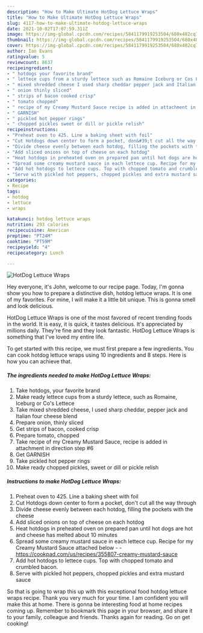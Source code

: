 ```yaml
---
description: "How to Make Ultimate HotDog Lettuce Wraps"
title: "How to Make Ultimate HotDog Lettuce Wraps"
slug: 4117-how-to-make-ultimate-hotdog-lettuce-wraps
date: 2021-10-02T17:07:59.311Z
image: https://img-global.cpcdn.com/recipes/5841179919253504/680x482cq70/hotdog-lettuce-wraps-recipe-main-photo.jpg
thumbnail: https://img-global.cpcdn.com/recipes/5841179919253504/680x482cq70/hotdog-lettuce-wraps-recipe-main-photo.jpg
cover: https://img-global.cpcdn.com/recipes/5841179919253504/680x482cq70/hotdog-lettuce-wraps-recipe-main-photo.jpg
author: Ian Evans
ratingvalue: 5
reviewcount: 8637
recipeingredient:
- " hotdogs your favorite brand"
- " lettece cups from a sturdy lettece such as Romaine Iceburg or Cos Lettece"
- " mixed shredded cheese I used sharp cheddar pepper jack and Italian four cheese blend"
- " onion thinly sliced"
- " strips of bacon cooked crisp"
- " tomato chopped"
- " recipe of my Creamy Mustard Sauce recipe is added in attachment in direction step 6"
- " GARNISH"
- " pickled hot pepper rings"
- " chopped pickles sweet or dill or pickle relish"
recipeinstructions:
- "Preheat oven to 425. Line a baking sheet with foil"
- "Cut Hotdogs down center to form a pocket, don&#39;t cut all the way through"
- "Divide cheese evenly between each hotdog, filling the pockets with the cheese"
- "Add sliced onions on top of cheese on each hotdog"
- "Heat hotdogs in preheated oven on prepared pan until hot dogs are hot and cheese has melted about 10 minutes"
- "Spread some creamy mustard sauce in each lettece cup. Recipe for my Creamy Mustard Sauce attached below  https://cookpad.com/us/recipes/355807-creamy-mustard-sauce"
- "Add hot hotdogs to lettece cups. Top with chopped tomato and crumbled bacon."
- "Serve with pickled hot peppers, chopped pickles and extra mustard sauce"
categories:
- Recipe
tags:
- hotdog
- lettuce
- wraps

katakunci: hotdog lettuce wraps 
nutrition: 293 calories
recipecuisine: American
preptime: "PT24M"
cooktime: "PT59M"
recipeyield: "4"
recipecategory: Lunch

---
```



![HotDog Lettuce Wraps](https://img-global.cpcdn.com/recipes/5841179919253504/680x482cq70/hotdog-lettuce-wraps-recipe-main-photo.jpg)

Hey everyone, it's John, welcome to our recipe page. Today, I'm gonna show you how to prepare a distinctive dish, hotdog lettuce wraps. It is one of my favorites. For mine, I will make it a little bit unique. This is gonna smell and look delicious.

HotDog Lettuce Wraps is one of the most favored of recent trending foods in the world. It is easy, it is quick, it tastes delicious. It's appreciated by millions daily. They're fine and they look fantastic. HotDog Lettuce Wraps is something that I've loved my entire life.




To get started with this recipe, we must first prepare a few ingredients. You can cook hotdog lettuce wraps using 10 ingredients and 8 steps. Here is how you can achieve that.

<!--inarticleads1-->

##### The ingredients needed to make HotDog Lettuce Wraps:

1. Take  hotdogs, your favorite brand
1. Make ready  lettece cups from a sturdy lettece, such as Romaine, Iceburg or Co&#39;s Lettece
1. Take  mixed shredded cheese, I used sharp cheddar, pepper jack and Italian four cheese blend
1. Prepare  onion, thinly sliced
1. Get  strips of bacon, cooked crisp
1. Prepare  tomato, chopped
1. Take  recipe of my Creamy Mustard Sauce, recipe is added in attachment in direction step #6
1. Get  GARNISH
1. Take  pickled hot pepper rings
1. Make ready  chopped pickles, sweet or dill or pickle relish




<!--inarticleads2-->

##### Instructions to make HotDog Lettuce Wraps:

1. Preheat oven to 425. Line a baking sheet with foil
1. Cut Hotdogs down center to form a pocket, don&#39;t cut all the way through
1. Divide cheese evenly between each hotdog, filling the pockets with the cheese
1. Add sliced onions on top of cheese on each hotdog
1. Heat hotdogs in preheated oven on prepared pan until hot dogs are hot and cheese has melted about 10 minutes
1. Spread some creamy mustard sauce in each lettece cup. Recipe for my Creamy Mustard Sauce attached below -  - https://cookpad.com/us/recipes/355807-creamy-mustard-sauce
1. Add hot hotdogs to lettece cups. Top with chopped tomato and crumbled bacon.
1. Serve with pickled hot peppers, chopped pickles and extra mustard sauce




So that is going to wrap this up with this exceptional food hotdog lettuce wraps recipe. Thank you very much for your time. I am confident you will make this at home. There is gonna be interesting food at home recipes coming up. Remember to bookmark this page in your browser, and share it to your family, colleague and friends. Thanks again for reading. Go on get cooking!
